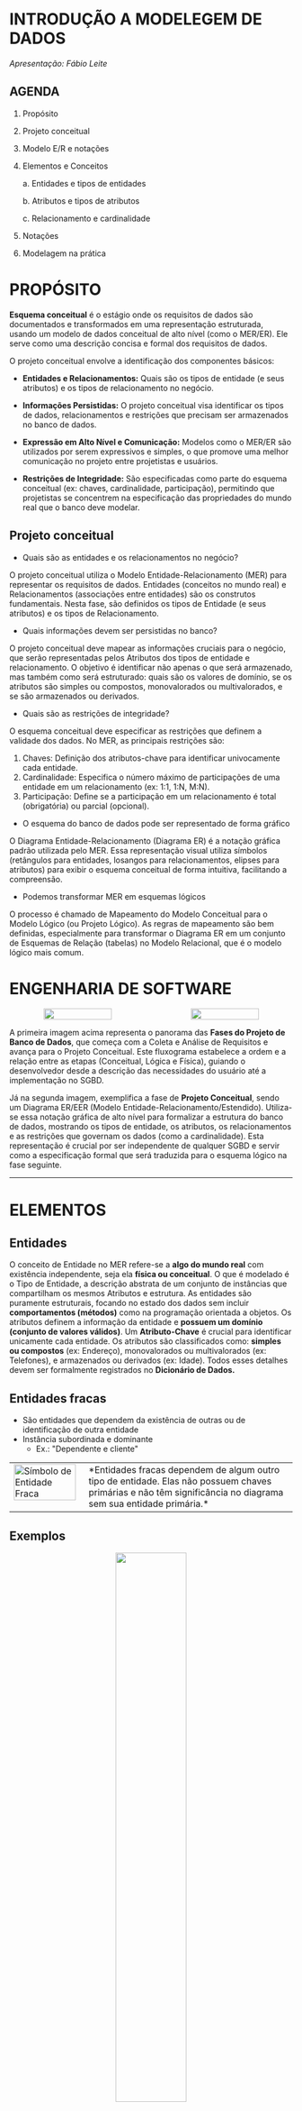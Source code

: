 # INTRODUÇÃO A MODELEGEM DE DADOS
*Apresentação: Fábio Leite*

## AGENDA

1.  Propósito
2.  Projeto conceitual
3.  Modelo E/R e notações
4.  Elementos e Conceitos

    a. Entidades e tipos de entidades

    b. Atributos e tipos de atributos

    c. Relacionamento e cardinalidade
5.  Notações
6.  Modelagem na prática

# PROPÓSITO
**Esquema conceitual** é o estágio onde os requisitos de dados são documentados e transformados em uma representação estruturada, usando um modelo de dados conceitual de alto nível (como o MER/ER). Ele serve como uma descrição concisa e formal dos requisitos de dados.

O projeto conceitual envolve a identificação dos componentes básicos:

  * **Entidades e Relacionamentos:** Quais são os tipos de entidade (e seus atributos) e os tipos de relacionamento no negócio.
  
  * **Informações Persistidas:** O projeto conceitual visa identificar os tipos de dados, relacionamentos e restrições que precisam ser armazenados no banco de dados.
  
  * **Expressão em Alto Nível e Comunicação:** Modelos como o MER/ER são utilizados por serem expressivos e simples, o que promove uma melhor comunicação no projeto entre projetistas e usuários.
  
  * **Restrições de Integridade:** São especificadas como parte do esquema conceitual (ex: chaves, cardinalidade, participação), permitindo que projetistas se concentrem na especificação das propriedades do mundo real que o banco deve modelar.


## Projeto conceitual
* Quais são as entidades e os relacionamentos no negócio?

O projeto conceitual utiliza o Modelo Entidade-Relacionamento (MER) para representar os requisitos de dados. Entidades (conceitos no mundo real) e Relacionamentos (associações entre entidades) são os construtos fundamentais. Nesta fase, são definidos os tipos de Entidade (e seus atributos) e os tipos de Relacionamento.

* Quais informações devem ser persistidas no banco?

O projeto conceitual deve mapear as informações cruciais para o negócio, que serão representadas pelos Atributos dos tipos de entidade e relacionamento. O objetivo é identificar não apenas o que será armazenado, mas também como será estruturado: quais são os valores de domínio, se os atributos são simples ou compostos, monovalorados ou multivalorados, e se são armazenados ou derivados.

* Quais são as restrições de integridade?

O esquema conceitual deve especificar as restrições que definem a validade dos dados. No MER, as principais restrições são: 
1. Chaves: Definição dos atributos-chave para identificar univocamente cada entidade. 
2. Cardinalidade: Especifica o número máximo de participações de uma entidade em um relacionamento (ex: 1:1, 1:N, M:N). 
3. Participação: Define se a participação em um relacionamento é total (obrigatória) ou parcial (opcional).

* O esquema do banco de dados pode ser representado de forma gráfico

O Diagrama Entidade-Relacionamento (Diagrama ER) é a notação gráfica padrão utilizada pelo MER. Essa representação visual utiliza símbolos (retângulos para entidades, losangos para relacionamentos, elipses para atributos) para exibir o esquema conceitual de forma intuitiva, facilitando a compreensão.

* Podemos transformar MER em esquemas lógicos

O processo é chamado de Mapeamento do Modelo Conceitual para o Modelo Lógico (ou Projeto Lógico). As regras de mapeamento são bem definidas, especialmente para transformar o Diagrama ER em um conjunto de Esquemas de Relação (tabelas) no Modelo Relacional, que é o modelo lógico mais comum.


# ENGENHARIA DE SOFTWARE

<div style="display: flex; gap: 20px;" align="center">
    <img src="image/fases_projeto_bd.png" width="50%" />
    <img src="image/exemplo.png" width="50%" />
</div>

A primeira imagem acima representa o panorama das **Fases do Projeto de Banco de Dados**, que começa com a Coleta e Análise de Requisitos e avança para o Projeto Conceitual. Este fluxograma estabelece a ordem e a relação entre as etapas (Conceitual, Lógica e Física), guiando o desenvolvedor desde a descrição das necessidades do usuário até a implementação no SGBD.

Já na segunda imagem, exemplifica a fase de **Projeto Conceitual**, sendo um Diagrama ER/EER (Modelo Entidade-Relacionamento/Estendido). Utiliza-se essa notação gráfica de alto nível para formalizar a estrutura do banco de dados, mostrando os tipos de entidade, os atributos, os relacionamentos e as restrições que governam os dados (como a cardinalidade). Esta representação é crucial por ser independente de qualquer SGBD e servir como a especificação formal que será traduzida para o esquema lógico na fase seguinte.

---

# ELEMENTOS
## Entidades
O conceito de Entidade no MER refere-se a **algo do mundo real** com existência independente, seja ela **física ou conceitual**. O que é modelado é o Tipo de Entidade, a descrição abstrata de um conjunto de instâncias que compartilham os mesmos Atributos e estrutura. As entidades são puramente estruturais, focando no estado dos dados sem incluir **comportamentos (métodos)** como na programação orientada a objetos. Os atributos definem a informação da entidade e **possuem um domínio (conjunto de valores válidos)**. Um **Atributo-Chave** é crucial para identificar unicamente cada entidade. Os atributos são classificados como: **simples ou compostos** (ex: Endereço), monovalorados ou multivalorados (ex: Telefones), e armazenados ou derivados (ex: Idade). Todos esses detalhes devem ser formalmente registrados no **Dicionário de Dados.**

## Entidades fracas

* São entidades que dependem da existência de outras ou de identificação de outra entidade
* Instância subordinada e dominante
    * Ex.: "Dependente e cliente"

<table border="0">
  <tr>
    <td valign="top" style="width: 25%;">
      <img src="image/entidade_fraca.png" alt="Símbolo de Entidade Fraca" width="100%" />
    </td>
    <td valign="top" style="width: 75%; padding-left: 15px;">
      *Entidades fracas dependem de algum outro tipo de entidade. Elas não possuem chaves primárias e não têm significância no diagrama sem sua entidade primária.*
    </td>
  </tr>
</table>

## Exemplos

<div align="center">
    <img src="image/elementos.png" width="50%" />
</div>
<div align="center">
  Duas entidades, empregado e1 e empresa c1, e seus atributos.
</div>


## 
<div align="center">
    <img src="image/elementos1.png" width="50%" />
</div>
<div align="center">
  Dois tipos de entidade, EMPREGADO e EMPRESA, e algumas entidades-membro de cada um.
</div>


## Tipos de atributos
* **Atributos compostos**
    * Podem ser divididos em subpartes menores, que representam atributos básicos com significados independentes
    * Ex.: Endereço (cidade, estado, CEP, bairro, etc...)
* **Atributos simples**
    * São indivisíveis ou atômicos
* **Atributos Monovalorados e Multivalorados**
    * Valor único para cada entidade
    * Diversos valores para cada entidade
    * Ex.: Cor do carro, números de telefone


<div align="center">
    <img src="image/tipos_atributos.png" width="50%" />
</div>


## Notação para diagramas ER:
<div align="center">
    <img src="image/notacao.png" width="50%" />
</div>

<div align="center">
    <img src="image/notacao1.png" width="50%" />
</div>


## Tipos de atributos
* **Armazenados e derivados**

Classificação que diferencia se o valor é guardado explicitamente (Armazenado) ou se é calculado/obtido a partir do valor de outros atributos relacionados (Derivado). O valor de um atributo derivado não é armazenado no banco de dados, mas pode ser determinado (calculado) a partir de um atributo armazenado, como no seu exemplo: *a Idade é derivada da Data de Nascimento*
    
* **Atributos complexos**
    * Atributos multivalorados organizados e agrupados

---
**Chaves** são um conjunto mínimo de atributos que identificam unicamente uma entidade num conjunto

* **Chave primária**

É uma das Chaves Candidatas que é escolhida pelo projetista do banco de dados para ser o identificador principal da relação. É o identificador mais importante, usado para referências e indexação.
* **Chave candidata**

É uma Superchave mínima. Mínima significa que se você remover qualquer atributo do conjunto, o restante dos atributos não será mais uma Superchave (perde a propriedade de unicidade).
* **Chaves compostas** 

Qualquer chave (Superchave, Candidata ou Primária) que consiste em dois ou mais atributos. Muitas vezes usada em tabelas resultantes de relacionamentos Muitos-para-Muitos.
* **Integridade de chaves** (Identificação, imutável, não reutilização)


## RELACIONAMENTOS

* É uma associação entre duas entidades
* Uma função que mapeia elementos de um tipo a outro
    * Ex. Um cliente *aluga* uma fita

<div align="center">
    <img src="image/relacionamentos.png" width="50%" />
</div>


Garantimos que o Banco de Dados, que possui:
* Um conjunto de objetos classificados como pessoas (entidade EMPREGADO)
* Um conjunto de objetos classificados como departamentos (entidade DEPARTAMENTO)
* **Um conjuntos de associações, que ligam um departamento a uma pessoa.** (relacionamento LOTAÇÃO). --> tais associações são definidas por relacionamentos e implementadas de alguma forma no banco de dados.

---


<div align="center">
    <img src="image/empreg_depat.png" width="50%" />
</div>


A imagem acima é uma visualização direta do Conjunto de Relacionamento, ilustrando como as associações ocorrem na prática no banco de dados. O losango central, que representa o Tipo de Relacionamento TRABALHA_PARA, define a regra de conexão entre as entidades FUNCIONARIO e DEPARTAMENTO. As linhas que partem do losango e unem instâncias específicas, como o funcionário $f_1$ ao departamento $d_1$, são as Instâncias de Relacionamento individuais. O diagrama, portanto, mostra a totalidade dos fatos registrados no sistema, agrupando visualmente os funcionários ($f_1, f_3, f_6$, etc.) sob seus respectivos departamentos, demonstrando o conjunto de relacionamento completo.

## Cardinalidade

É uma propriedade importante que diz respeito a **quantas (máxima e mínima) ocorrências** de uma entidade podem estar associadas a uma determinada ocorrência através do relacionamento

**Cardinalidade Mínima:** é o **número mínimo** de ocorrências de entidade associadas a uma ocorrência da entidade em questão através do relacionamento

**Cardinalidade Máxima:** é o **número máximo** de ocorrências de entidade associadas a uma ocorrência da entidade em questão através do relacionamento

## Tipos de Cardinalidade 

<table border="0">
  <tr>
    <td valign="top" style="width: 50%;">
      <img src="image/cardinalidade.png" alt="Símbolo de Entidade Fraca" width="100%" />
      <img src="image/cardinalidade1.png" alt="Símbolo de Entidade Fraca" width="100%" />
    </td>
    <td valign="top" style="width: 75%; padding-left: 15px;">
      <ul>
        <li>Muitos para muitos</li>
        <li>Um para Um</li>
        <li>Muitos para Um</li>
        <li>Um para Muitos</li>
      </ul>
    </td>
  </tr>
</table>

## Cardinalidade Notação "Pé-de-galinha"

Símbolos e notação de diagramas ER:
<div align="center">
    <img src="image/relacionamentos1.png" width="50%" />
</div>

----
Exemplo de diagrama com uso das cardinalidades:
<div align="center">
    <img src="image/diagrama.png" width="50%" />
</div>



---
# RESTRIÇÕES DE INTEGRIDADE
* Delimitam o comportamento dos relacionamentos
    * Ex. Todo empregado deve estar num departamento
    * Todo dependente deve ter um cliente associado
* Cardinalidade
    * O número de instância que participam do relacionamento
* Totalidade
    * Obrigatoriedade da ocorrência das instâncias nos relacionamentos


# PRINCÍPIOS DE MODELAGEM CONCEITUAL

* Quando um conceito deveria ser modelado como entidade ou atributo?

Atributos descrevem propriedades de entidades. Se um conceito for significativo o suficiente para ter seus próprios atributos ou participar de múltiplos relacionamentos, ele deve ser uma Entidade. Caso contrário, é um Atributo.
* Quando um conceito deve ser modelado como relacionamento ou entidade

Um Relacionamento pode ser elevado a uma Entidade (chamada de Entidade de Relacionamento ou Entidade Associativa). Isso é necessário quando o relacionamento possui seus próprios atributos (Ex.: o relacionamento TRABALHA_PARA pode ter o atributo Data_de_Início) ou quando ele precisa participar em outros relacionamentos.
* Identificar relacionamentos binários e ternários
    * **Relacionamento Binário**: Envolve apenas dois tipos de entidade (Ex.: $E_1$ se relaciona com $E_2$). São os mais comuns e preferidos.
    * **Relacionamento Ternário**: Envolve três tipos de entidade (Ex.: FORNECEDOR, PEÇA, PROJETO em um relacionamento FORNECE).
* Restrições e regras de entidades
* Muita semântica deve ser capturada
* Algumas restrições não podem ser capturadas no modelo E/R
* Evitar redundância em seus projetos
* Problema do endereço (entidade ou atributos?)

# NOTAÇÕES

Existem diferentes representações/notações (ou "padronizações") para desenvolvimento de diagramas. Alguns modelos mais usados na literatura são:

* Notação de Barker **Barker's Notation**
* Notação de CHEN **Chen Notation**
* IDEF1X **IDEF1X Notation**
* Notação das Setas **Arrow Notation**
* UML **UML Notation**
* Notação "pé-de-galinha" **Crow's Foot Notation**

Neste [link](https://medium.com/@ericgcc/dont-get-wrong-explained-guide-to-choosing-a-database-design-notation-for-erd-in-a-while-7747925a7531) podemos encontrar um resumo sobre as notações mais utilizadas.

* É comum também encontrarmos autores, softwares, ferramentas cases, ides, etc. que usam notação própria ou uma mistura das notações mais conhecidas. Portanto, ao procurarem modelos ou ao estudarem material adicional podem encontrar exemplos de modelos ER que são construídos com símbolos de mais de uma dessas notações.
* Nesse outro [link](https://medium.com/@ericgcc/dont-get-wrong-explained-guide-to-choosing-a-database-design-notation-for-erd-in-a-while-7747925a7531)
 encontramos uma análise das notações Chen, Chen-alternativa, James Martin (IE ou Pé de Galinha), UML, Barker e IDEF1X (essa é só mencionada...veja porque...) mostrando softwares que possibilitam o design de cada uma delas.

<div align="center">
    <img src="image/chen_notacao.jpg" width="50%" />
</div>


# ER-EXTENDIDO
<table border="0">
  <tr>
    <td valign="top" style="width: 40%;">
      <img src="image/paciente_medico.png" alt="Símbolo de Entidade Fraca" width="100%" />
    </td>
    <td valign="top" style="width: 75%; padding-left: 15px;">
      <ul>
        <li>Herança</li>
        <li>Agregação </li>
        <li>Relacionamentos ternários e dependentes</li>
      </ul>
    </td>
  </tr>
</table>


---
## James Martin
* A notação James Martin tem o objetivo de produzir diagramas enxutos;
* O diagrama possui mais simbolismos;
* Apenas relacionamentos binários são aceitos


<div align="center">
    <img src="image/james_martin.png" width="50%" />
</div>
 
---

<table border="0" style="width: 70%; margin: 0 auto;">
  <tr>
    <td valign="top" style="width: 60%;">
      <img src="image/depart_func.png" alt="Símbolo de Entidade Fraca" width="100%" />
    </td>
    <td valign="top" style="width: 60%; padding-left: 15px;">
      <ul>
        <li>Cardinalidade <strong>N:N</strong></li>
        <li>Cardinalidade <strong>1:N</strong></li>
        <li>Cardinalidade <strong>1:1</strong></li>
      </ul>
    </td>
  </tr>
</table>



## Resumo / James Martin
<div align="center">
    <img src="image/resumo.jpg" width="50%" />
</div>


# CONTATO
* **Telefone:** +55 83 996577959 
* **E-mail:** fabioleite@servidor.uepb.edu.br 
* **Endereço:** Universidade Estadual da Paraíba, Campus I - Campina Grande, PB
